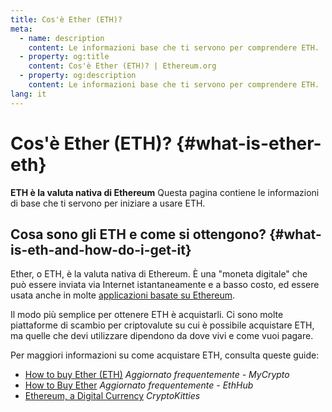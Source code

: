 ```yaml
---
title: Cos'è Ether (ETH)?
meta:
  - name: description
    content: Le informazioni base che ti servono per comprendere ETH.
  - property: og:title
    content: Cos'è Ether (ETH)? | Ethereum.org
  - property: og:description
    content: Le informazioni base che ti servono per comprendere ETH.
lang: it
---
```


# Cos'è Ether (ETH)? {#what-is-ether-eth}

<div class="featured">

**ETH è la valuta nativa di Ethereum** Questa pagina contiene le informazioni di base che ti servono per iniziare a usare ETH.

</div>

## Cosa sono gli ETH e come si ottengono? {#what-is-eth-and-how-do-i-get-it}

Ether, o ETH, è la valuta nativa di Ethereum. È una "moneta digitale" che può essere inviata via Internet istantaneamente e a basso costo, ed essere usata anche in molte [applicazioni basate su Ethereum](/dapps/).

Il modo più semplice per ottenere ETH è acquistarli. Ci sono molte piattaforme di scambio per criptovalute su cui è possibile acquistare ETH, ma quelle che devi utilizzare dipendono da dove vivi e come vuoi pagare.

Per maggiori informazioni su come acquistare ETH, consulta queste guide:

- [How to buy Ether (ETH)](https://support.mycrypto.com/how-to/getting-started/how-to-buy-ether-with-usd) _Aggiornato frequentemente - MyCrypto_
- [How to Buy Ether](https://docs.ethhub.io/using-ethereum/how-to-buy-ether/) _Aggiornato frequentemente - EthHub_
- [Ethereum, a Digital Currency](https://www.cryptokitties.co/faq#ethereum-a-digital-currency) _CryptoKitties_
